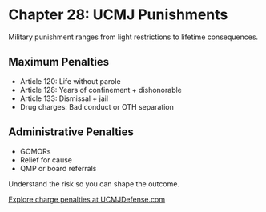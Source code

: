 # Chapter 28: UCMJ Punishments

Military punishment ranges from light restrictions to lifetime consequences.

## Maximum Penalties

- Article 120: Life without parole
- Article 128: Years of confinement + dishonorable
- Article 133: Dismissal + jail
- Drug charges: Bad conduct or OTH separation

## Administrative Penalties

- GOMORs
- Relief for cause
- QMP or board referrals

Understand the risk so you can shape the outcome.

[Explore charge penalties at UCMJDefense.com](https://ucmjdefense.com)
